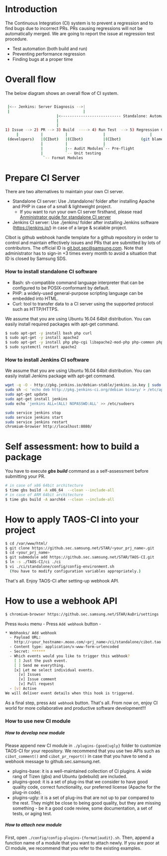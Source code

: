 
# Introduction
The Continuous Integration (CI) system is to prevent a regression and to find bugs due to incorrect PRs.
PRs causing regressions will not be automatically merged. We are going to report the issue at regression test procedure.

- Test automation (both build and run)
- Preventing performance regression
- Finding bugs at a proper time

# Overall flow
The below diagram shows an overall flow of CI system.
```bash

 |<-- Jenkins: Server Diagnosis -->|
 |                                 |
                       |<--------------------------- Standalone: Automation Area ------------------->|
                       |                                                                             |
                       |                                                                             |
1) Issue --> 2) PR --> 3) Build  ----> 4) Run Test  --> 5) Regression Check --> 6) Review ----> 7) Merged --> 8) Release
     |          |          |                |                    |                     |                           |
 (developers)   |(CIbot)   |(CIbot)         |(CIbot)         (git blame)           (reviewers)    (reviewers)      |(SR:Submit Request)
                |          |                |                                                                      |
                |          |-- Audit Modules`-- Pre-flight                                                         |-- Platform Image
                |          `-- Unit testing                                                                        `-- DashBoard
                 `-- Format Modules

```

# Prepare CI Server
There are two alternatives to maintain your own CI server.
* Standalone CI server: Use ./standalone/ folder after installing Apache and PHP in case of a small & lightweight project.
  - If you want to run your own CI server firsthand, please read [Anministrator guide for standalone CI server](ci/standalone/ci-server/README.md)
* Jenkins CI server: Use ./jenkins/ folder after installing Jenkins software (https://jenkins.io/) in case of a large & scalable project.

CIbot is github webhook handle template for a github repository in order to control and maintain effectively issues and PRs that are submitted by lots of contributors.
The official ID is git.bot.sec@samsung.com. Note that administrator has to sign-in +3 times every month to avoid a situation that ID is closed by Samsung SDS.

### How to install standalone CI software
* Bash: sh-compatible command language interpreter that can be configured to be POSIX-conformant by default.
* PHP: a widely-used general-purpose scripting language can be embedded into HTML.
* Curl: tool to transfer data to a CI server using the supported protocol such as HTTP/HTTPS.

We assume that you are using Ubuntu 16.04 64bit distribution. You can easily install required packages with apt-get command.

```bash
$ sudo apt-get -y install bash php curl
$ sudo apt-get -y install apache2
$ sudo apt-get -y install php php-cgi libapache2-mod-php php-common php-pear php-mbstring
$ sudo systemctl restart apache2
```

### How to install Jenkins CI software
We assume that you are using Ubuntu 16.04 64bit distribution. You can easily install Jenkins package with apt-get command.

```bash
wget -q -O - http://pkg.jenkins.io/debian-stable/jenkins.io.key | sudo apt-key add -
sudo sh -c 'echo deb http://pkg.jenkins-ci.org/debian binary/ > /etc/apt/sources.list.d/jenkins.list'
sudo apt-get update
sudo apt-get install jenkins
sudo echo 'jenkins ALL=(ALL) NOPASSWD:ALL' >> /etc/sudoers

sudo service jenkins stop 
sudo service jenkins start 
sudo service jenkins restart
chromium-browser http://localhost:8080/
```

# Self assessment: how to build a package
You have to execute ***gbs build*** command as a self-assessment before submitting your PR.
```bash
# in case of x86 64bit architecture
$ time gbs build -A x86_64  --clean --include-all
# in case of ARM 64bit architecture
$ time gbs build -A aarch64 --clean --include-all
```

# How to apply TAOS-CI into your project
```bash
$ cd /var/www/html/
$ git clone https://github.sec.samsung.net/STAR/<your_prj_name>.git
$ cd <your_prj_name>
$ git submodule add https://github.sec.samsung.net/STAR/TAOS-CI.git
$ ln -s ./TAOS-CI/ci ./ci
$ vi ./ci/standalone/config/config-environment.sh
  (You have to modify configuration variables appropriately.)
```
That's all. Enjoy TAOS-CI after setting-up webhook API.

# How to use a webhook API

```bash
$ chromium-browser https://github.sec.samsung.net/STAR/AuDri/settings
```

Press `Hooks` menu - Press `Add webhook` button - 
```bash
* Webhooks/ Add webhook
  - Payload URL:
    http://<your_hostname>.mooo.com/<prj_name>/ci/standalone/cibot.tao
  - Content type: application/x-www-form-urlencoded
  - Secret: ******
  - Which events would you like to trigger this webhook?
    [ ] Just the push event.
    [ ] Send me everything.
    [x] Let me select individual events.
      [v] Issues
      [v] Issue comment
      [v] Pull request
  - [v] Active
We will deliver event details when this hook is triggered. 
```

As a final step, press `Add webhook` button. That's all. From now on, enjoy CI world for more collaborative and productive software development!!!

### How to use new CI module
##### How to develop new module
Please append new CI module in `./plugins-{good|ugly}` folder to customize TAOS-CI for your repository. We recommend that you use two APIs such as `cibot_comment()` and `cibot_pr_report()` in case that you have to send a webhook message to github.sec.samsung.net.
   - plugins-base: it is a well-maintained collection of CI plugins. A wide rang of Tizen (gbs) and Ubuntu (pdebuild) are included.
   - plugins-good: it is a set of plug-ins that we consider to have good quality code, correct functionality, our preferred license (Apache for the plug-in code).
   - plugins-ugly: it is a set of plug-ins that are not up to par compared to the rest. They might be close to being good quality, but they are missing something - be it a good code review, some documentation, a set of tests, or aging test.

##### How to attach new module
First, open `./config/config-plugins-{format|audit}.sh`. Then, append a function name of a module that you want to attach newly. If you are poor at CI module, we recommend that you refer to the existing examples.
